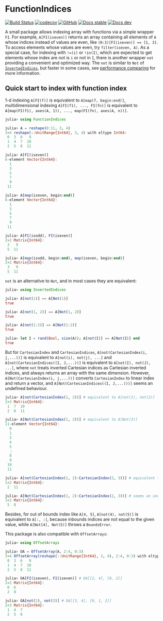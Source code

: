 # FunctionIndices

[![Build Status](https://github.com/wangl-cc/FunctionIndices.jl/actions/workflows/ci.yml/badge.svg?branch=master)](https://github.com/wangl-cc/FunctionIndices.jl/actions/workflows/ci.yml)
[![codecov](https://codecov.io/gh/wangl-cc/FunctionIndices.jl/branch/master/graph/badge.svg)](https://codecov.io/gh/wangl-cc/FunctionIndices.jl)
[![GitHub](https://img.shields.io/github/license/wangl-cc/FunctionIndices.jl)](https://github.com/wangl-cc/FunctionIndices.jl/blob/master/LICENSE)
[![Docs stable](https://img.shields.io/badge/docs-stable-blue.svg)](https://wangl-cc.github.io/FunctionIndices.jl/stable/)
[![Docs dev](https://img.shields.io/badge/docs-dev-blue.svg)](https://wangl-cc.github.io/FunctionIndices.jl/dev/)

A small package allows indexing array with functions via a simple wrapper `FI`.
For example, `A[FI(iseven)]` returns an array containing all elements of `A` whose indices instead of values are even, like `(0:3)[FI(iseven)] == [1, 3]`.
To access elements whose values are even, try `filter(iseven, A)`.
As a special case, for indexing with `!=(i)` or `!in(I)`, which are expected to get elements whose index are not is `i` or not in `I`,
there is another wrapper `not` providing a convenient and optimized way.
The `not` is similar to `Not` of [`InvertedIndices`](https://github.com/JuliaData/InvertedIndices.jl), but faster in some cases,
see [performance comparing](https://wangl-cc.github.io/FunctionIndices.jl/stable/performance) for more information.

## Quick start to index with function index

1-d indexing `A[FI(f)]` is equivalent to `A[map(f, begin:end)]`,
multidimensional indexing `A[FI(f1), ..., FI(fn)]` is equivalent to `A[map(FI(f1), axes(A, 1)), ..., map(FI(fn), axes(A, n))]`.

```julia
julia> using FunctionIndices

julia> A = reshape(0:11, 3, 4)
3×4 reshape(::UnitRange{Int64}, 3, 4) with eltype Int64:
 0  3  6   9
 1  4  7  10
 2  5  8  11

julia> A[FI(iseven)]
6-element Vector{Int64}:
  1
  3
  5
  7
  9
 11

julia> A[map(iseven, begin:end)]
6-element Vector{Int64}:
  1
  3
  5
  7
  9
 11

julia> A[FI(isodd), FI(iseven)]
2×2 Matrix{Int64}:
 3   9
 5  11

julia> A[map(isodd, begin:end), map(iseven, begin:end)]
2×2 Matrix{Int64}:
 3   9
 5  11
```

`not` is an alternative to `Not`, and in most cases they are equivalent:

```julia
julia> using InvertedIndices

julia> A[not(1)] == A[Not(1)]
true

julia> A[not(1, 2)] == A[Not(1, 2)]
true

julia> A[not(1:2)] == A[Not(1:2)]
true

julia> let I = rand(Bool, size(A)); A[not(I)] == A[Not(I)] end
true
```

But for `CartesianIndex` and `CartesianIndices`,
`A[not(CartesianIndex(i, j,...))]` is equivalent to `A[not(i), not(j), ...]`
and `A[not(CartesianIndices((I, J,...))]` is equivalent to `A[not(I), not(J), ...]`,
where `not` treats inverted Cartesian indices as Cartesian inverted indices,
and always returns an array with the same dimension.
However, `A[Not(CartesianIndex(i, j,...))]`
converts `CartesianIndex` to linear index and return a vector,
and `A[Not(CartesianIndices((I, J,...)))]` seems an undefined behaviour.

```julia
julia> A[not(CartesianIndex(1, 2))] # equivalent to A[not(1), not(2)]
2×3 Matrix{Int64}:
 1  7  10
 2  8  11

julia> A[Not(CartesianIndex(1, 2))] # equivalent to A[Not(3)]
11-element Vector{Int64}:
  0
  1
  2
  4
  5
  ⋮
  8
  9
 10
 11

julia> A[not(CartesianIndex(1, 2):CartesianIndex(2, 3))] # equivalent to A[not(1:2), not(2:3)]
1×2 Matrix{Int64}:
 2  11

julia> A[Not(CartesianIndex(1, 2):CartesianIndex(2, 3))] # seems an undefined behavior
1×2 Matrix{Int64}:
 5  8
```

Besides, for out of bounds index like `A[4, 5]`,
`A[not(4), not(5)]` is equivalent to `A[:, :]`,
because inbounds indices are not equal to the given value,
while `A[Not[4], Not(5)]` throws a `BoundsError`.

This package is also compatible with `OffsetArrays`:
```julia
julia> using OffsetArrays

julia> OA = OffsetArray(A, 2:4, 0:3)
3×4 OffsetArray(reshape(::UnitRange{Int64}, 3, 4), 2:4, 0:3) with eltype Int64 with indices 2:4×0:3:
 0  3  6   9
 1  4  7  10
 2  5  8  11

julia> OA[FI(iseven), FI(iseven)] # OA[[2, 4], [0, 2]]
2×2 Matrix{Int64}:
 0  6
 2  8

julia> OA[not(2), not(3)] # OA[[3, 4], [0, 1, 2]]
2×3 Matrix{Int64}:
 1  4  7
 2  5  8
```
